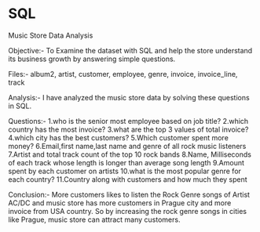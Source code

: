 # SQL
Music Store Data Analysis

Objective:- To Examine the dataset with SQL and help the store understand its business growth
           by answering simple questions.

Files:-
album2,
artist,
customer,
employee,
genre,
invoice,
invoice_line,
track

Analysis:- I have analyzed the music store data by solving these questions in SQL.

Questions:-
1.who is the senior most employee based on job title?
2.which country has the most invoice?
3.what are the top 3 values of total invoice?
4.which city has the best customers?
5.Which customer spent more money?
6.Email,first name,last name and genre of all rock music listeners
7.Artist and total track count of the top 10 rock bands
8.Name, Milliseconds of each track whose length is longer than average song length
9.Amount spent by each customer on artists
10.what is the most popular genre for each country?
11.Country along with customers and how much they spent

Conclusion:-
More customers likes to listen the Rock Genre songs of Artist AC/DC and
music store has more customers in Prague city and more invoice from USA country.
So by increasing the rock genre songs in cities like Prague, music store can attract many customers.
